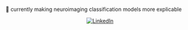 🌱 currently making neuroimaging classification models more explicable 


<p align="center">
	<a href="https://www.linkedin.com/in/matiasberrios"><img src="imgs/linkedin.svg" alt="LinkedIn"></a>
</p>
